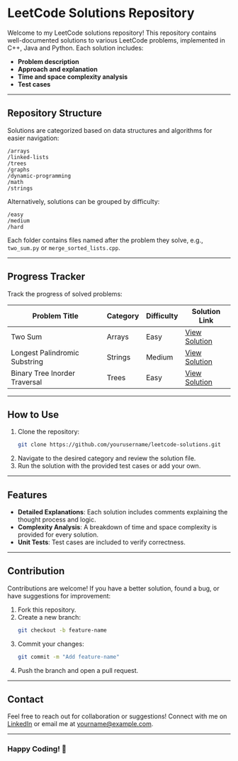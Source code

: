 
# LeetCode Solutions Repository

Welcome to my LeetCode solutions repository! This repository contains well-documented solutions to various LeetCode problems, implemented in C++, Java and Python. Each solution includes:
- **Problem description**
- **Approach and explanation**
- **Time and space complexity analysis**
- **Test cases**

---

## **Repository Structure**
Solutions are categorized based on data structures and algorithms for easier navigation:

```
/arrays
/linked-lists
/trees
/graphs
/dynamic-programming
/math
/strings
```

Alternatively, solutions can be grouped by difficulty:

```
/easy
/medium
/hard
```

Each folder contains files named after the problem they solve, e.g., `two_sum.py` or `merge_sorted_lists.cpp`.

---

## **Progress Tracker**
Track the progress of solved problems:

| Problem Title              | Category       | Difficulty | Solution Link                  |
|----------------------------|----------------|------------|--------------------------------|
| Two Sum                   | Arrays         | Easy       | [View Solution](arrays/two_sum.py) |
| Longest Palindromic Substring | Strings    | Medium     | [View Solution](strings/longest_palindromic_substring.py) |
| Binary Tree Inorder Traversal | Trees      | Easy       | [View Solution](trees/binary_tree_inorder_traversal.py) |

---

## **How to Use**
1. Clone the repository:
   ```bash
   git clone https://github.com/yourusername/leetcode-solutions.git
   ```
2. Navigate to the desired category and review the solution file.
3. Run the solution with the provided test cases or add your own.

---

## **Features**
- **Detailed Explanations**: Each solution includes comments explaining the thought process and logic.
- **Complexity Analysis**: A breakdown of time and space complexity is provided for every solution.
- **Unit Tests**: Test cases are included to verify correctness.

---

## **Contribution**
Contributions are welcome! If you have a better solution, found a bug, or have suggestions for improvement:
1. Fork this repository.
2. Create a new branch:
   ```bash
   git checkout -b feature-name
   ```
3. Commit your changes:
   ```bash
   git commit -m "Add feature-name"
   ```
4. Push the branch and open a pull request.

---

## **Contact**
Feel free to reach out for collaboration or suggestions! Connect with me on [LinkedIn](https://www.linkedin.com/in/yourprofile) or email me at yourname@example.com.

---

### **Happy Coding!** 🎉

